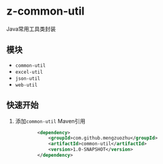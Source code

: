 # z-common-util
Java常用工具类封装

## 模块

- `common-util`
- `excel-util`
- `json-util`
- `web-util`

## 快速开始

1. 添加`common-util` Maven引用

   ```xml
           <dependency>
               <groupId>com.github.mengzuozhu</groupId>
               <artifactId>common-util</artifactId>
               <version>1.0-SNAPSHOT</version>
           </dependency>
   ```
